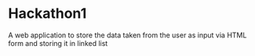 # Hackathon1
A web application to store the data taken from the user as input via HTML form and storing it in linked list
